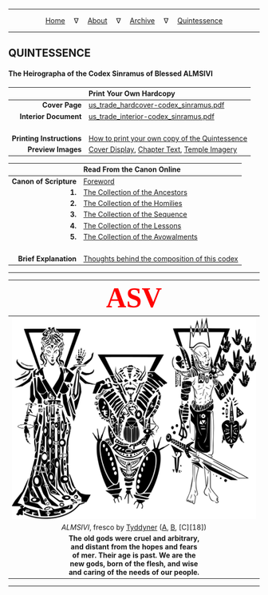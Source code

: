 
---

<!--- Local CSS Font Loading -->

<style>
@font-face {
    font-family: HayghinDaedric;
    src: url('../../assets/fonts/ttf/HayghinDaedric.ttf') format('truetype');
    font-weight: medium;
    font-style: normal;
}
</style>

<!--- Jekyll Page Links -->

<center>
<a href="../../index.html">Home</a>
&emsp;&nabla;&emsp;
<a href="../archive/about.html">About</a>
&emsp;&nabla;&emsp;
<a href="../archive/index.html">Archive</a>
&emsp;&nabla;&emsp;
<a href="index.html">Quintessence</a>
</center>

<!--- Markdown Body Below: -->

---

## QUINTESSENCE

#### The Heirographa of the Codex Sinramus of Blessed ALMSIVI

|                   &#8203; | __Print Your Own Hardcopy__                                |
|--------------------------:|:-----------------------------------------------------------|
|            __Cover Page__ | [us_trade_hardcover-codex_sinramus.pdf][1]                 |
|     __Interior Document__ | [us_trade_interior-codex_sinramus.pdf][2]                  |
|                   &#8203; | &#8203;                                                    |
| __Printing Instructions__ | [How to print your own copy of the Quintessence][3]        |
|        __Preview Images__ | [Cover Display][4], [Chapter Text][5], [Temple Imagery][6] |

[1]: pdf/us_trade_hardcover-codex_sinramus.pdf
[2]: pdf/us_trade_interior-codex_sinramus.pdf
[3]: info/instructions.md
[4]: previews/01-cover.png
[5]: previews/02-chapter.png
[6]: previews/03-picture.png

|                &#8203; | __Read From the Canon Online__                      |
|-----------------------:|:----------------------------------------------------|
| __Canon of Scripture__ | [Foreword][7]                                       |
|                 __1.__ | [The Collection of the Ancestors][8]                |
|                 __2.__ | [The Collection of the Homilies][9]                 |
|                 __3.__ | [The Collection of the Sequence][10]                |
|                 __4.__ | [The Collection of the Lessons][11]                 |
|                 __5.__ | [The Collection of the Avowalments][12]             |
|                &#8203; | &#8203;                                             |
|  __Brief Explanation__ | [Thoughts behind the composition of this codex][13] |

[7]: info/index.md
[8]: info/codex/index-ancestors.md
[9]: info/codex/index-homilies.md
[10]: info/codex/index-sequence.md
[11]: info/codex/index-lessons.md
[12]: info/codex/index-avowalments.md
[13]: info/explanation.md

---

| <span style="font-family:HayghinDaedric;font-size:400%;color:red">ASV</span> |
|:----------------------------------------------------------------------------:|
|                                                               ![ALMSIVI][14] |
|              *ALMSIVI*, fresco by [Tyddyner][15] ([A][16], [B][17], [C][18]) |
| __The old gods were cruel and arbitrary,__<br>__and distant from the hopes and fears__<br>__of mer. Their age is past. We are the__<br>__new gods, born of the flesh, and wise__<br>__and caring of the needs of our people.__ |

[14]: ../../assets/images/frescos/fresco_tribunal_by_tyddyner.svg
[15]: https://tyddyner.tumblr.com/
[16]: https://tyddyner.tumblr.com/post/127475780830/almalexia-godess-queen-of-morrowind-warden-lover
[17]: https://tyddyner.tumblr.com/post/127579542465/sotha-sil-mystery-god-of-morrowind-the-last-one
[19]: https://tyddyner.tumblr.com/post/127640108900/vivec-vehk-and-vehk-god-thief-and-god-poet

---
